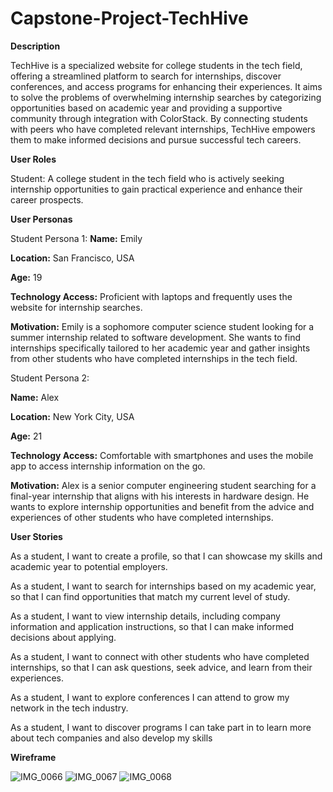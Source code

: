 # Capstone-Project-TechHive

**Description**

TechHive is a specialized website for college students in the tech field, offering a streamlined platform to search for internships, discover conferences, and access programs for enhancing their experiences. It aims to solve the problems of overwhelming internship searches by categorizing opportunities based on academic year and providing a supportive community through integration with ColorStack. By connecting students with peers who have completed relevant internships, TechHive empowers them to make informed decisions and pursue successful tech careers.

**User Roles**


Student: A college student in the tech field who is actively seeking internship opportunities to gain practical experience and enhance their career prospects.

**User Personas**


Student Persona 1:
**Name:** Emily


**Location:** San Francisco, USA


**Age:** 19


**Technology Access:** Proficient with laptops and frequently uses the website for internship searches.


**Motivation:** Emily is a sophomore computer science student looking for a summer internship related to software development. She wants to find internships specifically tailored to her academic year and gather insights from other students who have completed internships in the tech field.


Student Persona 2:


**Name:** Alex


**Location:** New York City, USA


**Age:** 21


**Technology Access:** Comfortable with smartphones and uses the mobile app to access internship information on the go.


**Motivation:** Alex is a senior computer engineering student searching for a final-year internship that aligns with his interests in hardware design. He wants to explore internship opportunities and benefit from the advice and experiences of other students who have completed internships.


**User Stories**


As a student, I want to create a profile, so that I can showcase my skills and academic year to potential employers.


As a student, I want to search for internships based on my academic year, so that I can find opportunities that match my current level of study.


As a student, I want to view internship details, including company information and application instructions, so that I can make informed decisions 
about applying.


As a student, I want to connect with other students who have completed internships, so that I can ask questions, seek advice, and learn from their experiences.


As a student, I want to explore conferences I can attend to grow my network in the tech industry.


As a student, I want to discover programs I can take part in to learn more about tech companies and also develop my skills

**Wireframe**

![IMG_0066](https://github.com/Ememobong28/Capstone-Project-TechHive/assets/84681087/f2d0eeff-0557-4941-9213-c133b5bff221)
![IMG_0067](https://github.com/Ememobong28/Capstone-Project-TechHive/assets/84681087/185eb9da-ff0b-4fc9-8b6d-a2b72080a71d)
![IMG_0068](https://github.com/Ememobong28/Capstone-Project-TechHive/assets/84681087/ebdfe944-fe26-4768-944c-cbaf474d9168)

